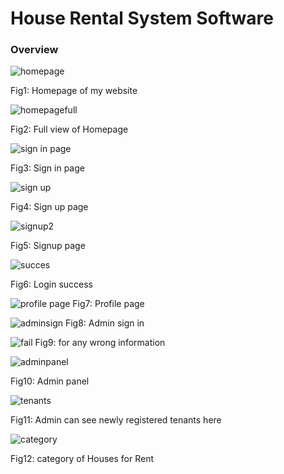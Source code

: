 # House Rental System Software 

### Overview

![homepage](https://github.com/C191068/Ali_House_Rental_Sytem/assets/89090776/9746dd06-6038-47e0-9acf-8e1c8b5e8db6)

Fig1: Homepage of my website

![homepagefull](https://github.com/C191068/Ali_House_Rental_Sytem/assets/89090776/77972164-2dcc-4314-810f-d19ea469269f)

Fig2: Full view of Homepage


![sign in page](https://github.com/C191068/Ali_House_Rental_Sytem/assets/89090776/6fcd54c9-beb1-424d-9552-a8f7112427ce)

Fig3: Sign in page

![sign up](https://github.com/C191068/Ali_House_Rental_Sytem/assets/89090776/26d01f37-2fd6-47c6-8895-b1ef98002e7d)

Fig4: Sign up page

![signup2](https://github.com/C191068/Ali_House_Rental_Sytem/assets/89090776/f71122bd-85aa-4dc7-898b-339959b34c03)

Fig5: Signup page


![succes](https://github.com/C191068/Ali_House_Rental_Sytem/assets/89090776/e6f77d68-09d7-4b9c-a0da-ef01621f3a0f)

Fig6: Login success

![profile page](https://github.com/C191068/Ali_House_Rental_Sytem/assets/89090776/29d550ab-2fe3-4a71-bc09-ae9fa6180f70)
Fig7: Profile page

![adminsign](https://github.com/C191068/Ali_House_Rental_Sytem/assets/89090776/170eae5c-5f02-438c-8851-f90fd65ad26d)
Fig8: Admin sign in

![fail](https://github.com/C191068/Ali_House_Rental_Sytem/assets/89090776/ccfb627d-29a4-406d-b0ca-4a844cefef42)
Fig9: for any wrong information

![adminpanel](https://github.com/C191068/Ali_House_Rental_Sytem/assets/89090776/495b56f1-9fe3-4d0b-91d6-d614469660df)

Fig10: Admin panel

![tenants](https://github.com/C191068/Ali_House_Rental_Sytem/assets/89090776/a391ee2b-23a0-462b-aa1c-864e273bed42)

Fig11: Admin can see newly registered tenants here 

![category](https://github.com/C191068/Ali_House_Rental_Sytem/assets/89090776/a39a2e49-f121-4486-9865-f2f8b29c84a1)

Fig12: category of Houses for Rent 










